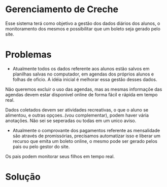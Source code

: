# Gerenciamento de Creche
 
Esse sistema terá como objetivo a gestão dos dados diários dos alunos, o monitoramento dos mesmos 
e possibilitar que um boleto seja gerado pelo site.
 
# Problemas
 
- Atualmente todos os dados referente aos alunos estão salvos em planilhas salvas no computador, 
em agendas dos próprios alunos e folhas de oficio. A idéia inicial é melhorar essa gestão desses dados.

Não queremos excluir o uso das agendas, mas as mesmas informaçõe das agendas devem estar
disponivel online de forma fácil e rápida em tempo real.

Dados coletados devem ser atividades recreativas, o que o aluno se alimentou, e outras opçoes..(vou complementar),
podem haver vária anotações. Não sei se seperadas ou todas em um unico aviso. 

- Atualmente o comprovante dos pagamentos referente as mensalidade são através de promissórias,
precisamos automatizar isso e liberar um recurso que emita um boleto online, o mesmo pode ser gerado
pelos pais ou pelo gestor do site. 

Os pais podem monitorar seus filhos em tempo real.

# Solução
 
 
